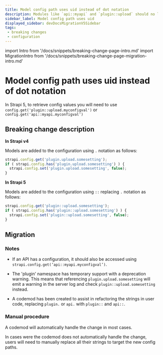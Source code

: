 ```yaml
---
title: Model config path uses uid instead of dot notation
description: Modules like `api::myapi` and `plugin::upload` should no longer be accessed in the Strapi config using `api.myapi` and `plugin.upload`, but instead using `api::myapi` and `plugin::upload`.
sidebar_label: Model config path uses uid
displayed_sidebar: devDocsMigrationV5Sidebar
tags:
 - breaking changes
 - configuration
---
```


import Intro from '/docs/snippets/breaking-change-page-intro.md'
import MigrationIntro from '/docs/snippets/breaking-change-page-migration-intro.md'

# Model config path uses uid instead of dot notation

In Strapi 5, to retrieve config values you will need to use `config.get('plugin::upload.myconfigval')` or `config.get('api::myapi.myconfigval')`

<Intro />

<YesPlugins />

## Breaking change description

<SideBySideContainer>

<SideBySideColumn>

**In Strapi v4**

Models are added to the configuration using `.` notation as follows:

```jsx
strapi.config.get('plugin.upload.somesetting');
if ( strapi.config.has('plugin.upload.somesetting') ) {
  strapi.config.set('plugin.upload.somesetting', false);
}
```

</SideBySideColumn>

<SideBySideColumn>

**In Strapi 5**

Models are added to the configuration using `::` replacing `.` notation as follows:
```jsx
strapi.config.get('plugin::upload.somesetting');
if ( strapi.config.has('plugin::upload.somesetting') ) {
  strapi.config.set('plugin::upload.somesetting', false);
}
```

</SideBySideColumn>

</SideBySideContainer>

## Migration

<MigrationIntro />

### Notes

- If an API has a configuration, it should also be accessed using `strapi.config.get(’api::myapi.myconfigval’)`.

- The 'plugin' namespace has temporary support with a deprecation warning. This means that referencing `plugin.upload.somesetting` will emit a warning in the server log and check `plugin::upload.somesetting` instead.

- A codemod has been created to assist in refactoring the strings in user code, replacing `plugin.` or `api.` with `plugin::` and `api::`.



### Manual procedure

A codemod will automatically handle the change in most cases.

In cases were the codemod does not automatically handle the change, users will need to manually replace all their strings to target the new config paths.

